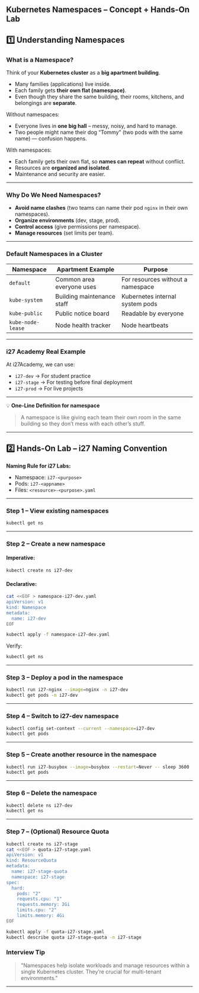 
## **Kubernetes Namespaces – Concept + Hands-On Lab**
## **1️⃣ Understanding Namespaces**

### **What is a Namespace?**

Think of your **Kubernetes cluster** as a **big apartment building**.

* Many families (applications) live inside.
* Each family gets **their own flat (namespace)**.
* Even though they share the same building, their rooms, kitchens, and belongings are **separate**.

Without namespaces:

* Everyone lives in **one big hall** – messy, noisy, and hard to manage.
* Two people might name their dog “Tommy” (two pods with the same name) — confusion happens.

With namespaces:

* Each family gets their own flat, so **names can repeat** without conflict.
* Resources are **organized and isolated**.
* Maintenance and security are easier.

---

### **Why Do We Need Namespaces?**

* **Avoid name clashes** (two teams can name their pod `nginx` in their own namespaces).
* **Organize environments** (dev, stage, prod).
* **Control access** (give permissions per namespace).
* **Manage resources** (set limits per team).

---

### **Default Namespaces in a Cluster**

| **Namespace**     | **Apartment Example**      | **Purpose**                       |
| ----------------- | -------------------------- | --------------------------------- |
| `default`         | Common area everyone uses  | For resources without a namespace |
| `kube-system`     | Building maintenance staff | Kubernetes internal system pods   |
| `kube-public`     | Public notice board        | Readable by everyone              |
| `kube-node-lease` | Node health tracker        | Node heartbeats                   |

---

### **i27 Academy Real Example**

At i27Academy, we can use:

* `i27-dev` → For student practice
* `i27-stage` → For testing before final deployment
* `i27-prod` → For live projects

---

💡 **One-Line Definition for namespace**

> A namespace is like giving each team their own room in the same building so they don’t mess with each other’s stuff.

---

## **2️⃣ Hands-On Lab – i27 Naming Convention**

**Naming Rule for i27 Labs:**

* Namespace: `i27-<purpose>`
* Pods: `i27-<appname>`
* Files: `<resource>-<purpose>.yaml`

---

### **Step 1 – View existing namespaces**

```bash
kubectl get ns
```

---

### **Step 2 – Create a new namespace**

#### Imperative:

```bash
kubectl create ns i27-dev
```

#### Declarative:

```bash
cat <<EOF > namespace-i27-dev.yaml
apiVersion: v1
kind: Namespace
metadata:
  name: i27-dev
EOF

kubectl apply -f namespace-i27-dev.yaml
```

Verify:

```bash
kubectl get ns
```

---

### **Step 3 – Deploy a pod in the namespace**

```bash
kubectl run i27-nginx --image=nginx -n i27-dev
kubectl get pods -n i27-dev
```

---

### **Step 4 – Switch to i27-dev namespace**

```bash
kubectl config set-context --current --namespace=i27-dev
kubectl get pods
```

---

### **Step 5 – Create another resource in the namespace**

```bash
kubectl run i27-busybox --image=busybox --restart=Never -- sleep 3600
kubectl get pods
```

---

### **Step 6 – Delete the namespace**

```bash
kubectl delete ns i27-dev
kubectl get ns
```

---

### **Step 7 – (Optional) Resource Quota**

```bash
kubectl create ns i27-stage
cat <<EOF > quota-i27-stage.yaml
apiVersion: v1
kind: ResourceQuota
metadata:
  name: i27-stage-quota
  namespace: i27-stage
spec:
  hard:
    pods: "2"
    requests.cpu: "1"
    requests.memory: 2Gi
    limits.cpu: "2"
    limits.memory: 4Gi
EOF

kubectl apply -f quota-i27-stage.yaml
kubectl describe quota i27-stage-quota -n i27-stage
```

### **Interview Tip**

> "Namespaces help isolate workloads and manage resources within a single Kubernetes cluster. They’re crucial for multi-tenant environments."

---
